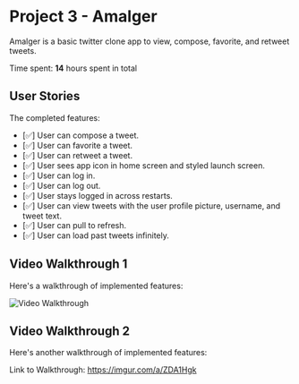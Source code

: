 
# Project 3 - Amalger

Amalger is a basic twitter clone app to view, compose, favorite, and retweet tweets.

Time spent: **14** hours spent in total

## User Stories

The completed features:

- [✅] User can compose a tweet.
- [✅] User can favorite a tweet.
- [✅] User can retweet a tweet.
- [✅] User sees app icon in home screen and styled launch screen.
- [✅] User can log in.
- [✅] User can log out.
- [✅] User stays logged in across restarts.
- [✅] User can view tweets with the user profile picture, username, and tweet text.
- [✅] User can pull to refresh.
- [✅] User can load past tweets infinitely.

## Video Walkthrough 1

Here's a walkthrough of implemented features:

<img src='http://g.recordit.co/Jhe6h0DyU1.gif' title='Video Walkthrough' width='' alt='Video Walkthrough' />

## Video Walkthrough 2

Here's another walkthrough of implemented features:

Link to Walkthrough:
https://imgur.com/a/ZDA1Hgk

